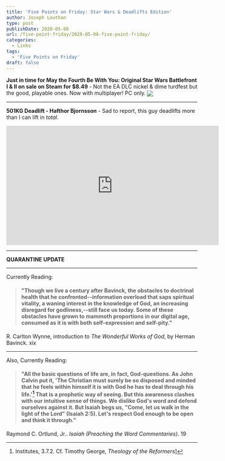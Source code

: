 ```yaml
---
title: 'Five Points on Friday: Star Wars & Deadlifts Edition'
author: Joseph Louthan
type: post
publishDate: 2020-05-08
url: /five-point-friday/2020-05-08-five-point-friday/
categories:
  - Links
tags:
  - 'Five Points on Friday'
draft: false
---
```


**Just in time for May the Fourth Be With You: Original Star Wars Battlefront I & II on sale on Steam for $8.49** - Not the EA DLC nickel & dime turdfest but the good, playable ones. Now with multiplayer! PC only. 
<img align="center" src="http://media.theologic.us/wp-content/uploads/2020/05/large-lucasarts-battlefront.jpg">

---

**501KG Deadlift - Hafthor Bjornsson** - Sad to report, this guy deadlifts more than I can lift in *total*.

<iframe width="560" height="315" align=center src="https://www.youtube.com/embed/2kEC7X1FUIg" frameborder="0" allow="accelerometer; autoplay; encrypted-media; gyroscope; picture-in-picture" allowfullscreen></iframe>

---

**QUARANTINE UPDATE**



---

Currently Reading: 

> #### "Though we live a century after Bavinck, the obstacles to doctrinal health that he confronted--information overload that saps spiritual vitality, a waning interest in the knowledge of God, an increasing disregard for godliness,--still face us today. Some of these obstacles have grown to mammoth proportions in our digital age, consumed as it is with both self-expression and self-pity."

R. Carlton Wynne, introduction to *The Wonderful Works of God*, by Herman Bavinck. xix

---

Also, Currently Reading:

> #### "All the basic questions of life are, in fact, God-questions. As John Calvin put it, 'The Christian must surely be so disposed and minded that he feels within himself it is with God he has to deal through his life.'[^1] That is a prophetic way of seeing. But this awareness clashes with our intuitive sense of things. We dislike God's word and defend ourselves against it. But Isaiah begs us, "Come, let us walk in the light of the Lord" (Isaiah 2:5). Let's respect God enough to be open and think it through."

Raymond C. Ortlund, Jr.. *Isaiah (Preaching the Word Commentaries)*. 19

[^1]:Institutes, 3.7.2. Cf. Timothy George, *Theology of the Reformers*]

